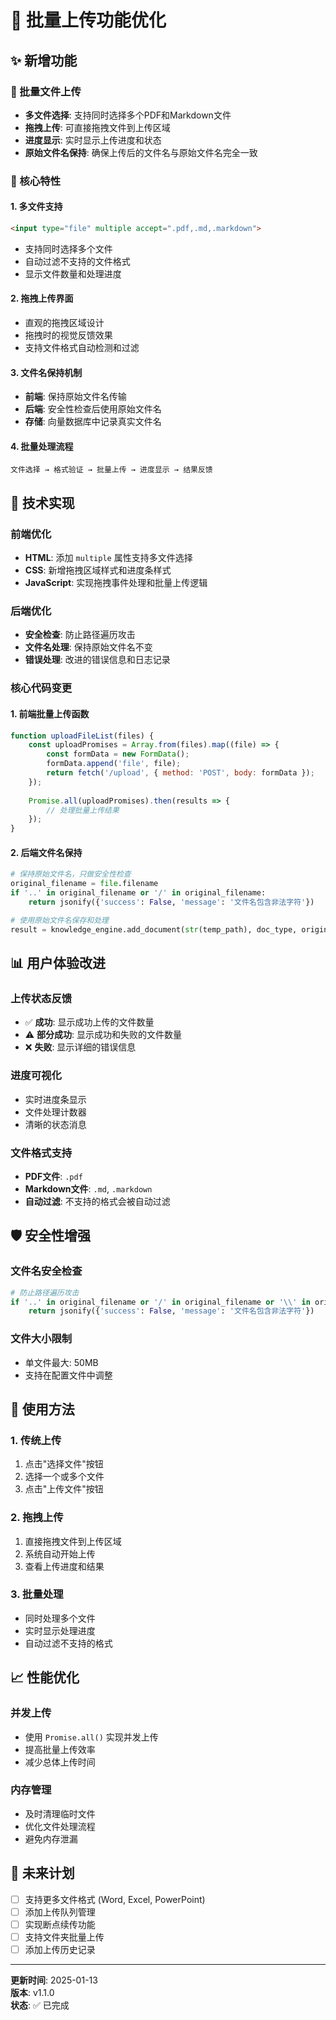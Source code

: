 # 🚀 批量上传功能优化

## ✨ 新增功能

### 📁 批量文件上传
- **多文件选择**: 支持同时选择多个PDF和Markdown文件
- **拖拽上传**: 可直接拖拽文件到上传区域
- **进度显示**: 实时显示上传进度和状态
- **原始文件名保持**: 确保上传后的文件名与原始文件名完全一致

### 🎯 核心特性

#### 1. 多文件支持
```html
<input type="file" multiple accept=".pdf,.md,.markdown">
```
- 支持同时选择多个文件
- 自动过滤不支持的文件格式
- 显示文件数量和处理进度

#### 2. 拖拽上传界面
- 直观的拖拽区域设计
- 拖拽时的视觉反馈效果
- 支持文件格式自动检测和过滤

#### 3. 文件名保持机制
- **前端**: 保持原始文件名传输
- **后端**: 安全性检查后使用原始文件名
- **存储**: 向量数据库中记录真实文件名

#### 4. 批量处理流程
```
文件选择 → 格式验证 → 批量上传 → 进度显示 → 结果反馈
```

## 🔧 技术实现

### 前端优化
- **HTML**: 添加 `multiple` 属性支持多文件选择
- **CSS**: 新增拖拽区域样式和进度条样式
- **JavaScript**: 实现拖拽事件处理和批量上传逻辑

### 后端优化
- **安全检查**: 防止路径遍历攻击
- **文件名处理**: 保持原始文件名不变
- **错误处理**: 改进的错误信息和日志记录

### 核心代码变更

#### 1. 前端批量上传函数
```javascript
function uploadFileList(files) {
    const uploadPromises = Array.from(files).map((file) => {
        const formData = new FormData();
        formData.append('file', file);
        return fetch('/upload', { method: 'POST', body: formData });
    });
    
    Promise.all(uploadPromises).then(results => {
        // 处理批量上传结果
    });
}
```

#### 2. 后端文件名保持
```python
# 保持原始文件名，只做安全性检查
original_filename = file.filename
if '..' in original_filename or '/' in original_filename:
    return jsonify({'success': False, 'message': '文件名包含非法字符'})

# 使用原始文件名保存和处理
result = knowledge_engine.add_document(str(temp_path), doc_type, original_filename)
```

## 📊 用户体验改进

### 上传状态反馈
- ✅ **成功**: 显示成功上传的文件数量
- ⚠️ **部分成功**: 显示成功和失败的文件数量
- ❌ **失败**: 显示详细的错误信息

### 进度可视化
- 实时进度条显示
- 文件处理计数器
- 清晰的状态消息

### 文件格式支持
- **PDF文件**: `.pdf`
- **Markdown文件**: `.md`, `.markdown`
- **自动过滤**: 不支持的格式会被自动过滤

## 🛡️ 安全性增强

### 文件名安全检查
```python
# 防止路径遍历攻击
if '..' in original_filename or '/' in original_filename or '\\' in original_filename:
    return jsonify({'success': False, 'message': '文件名包含非法字符'})
```

### 文件大小限制
- 单文件最大: 50MB
- 支持在配置文件中调整

## 🎯 使用方法

### 1. 传统上传
1. 点击"选择文件"按钮
2. 选择一个或多个文件
3. 点击"上传文件"按钮

### 2. 拖拽上传
1. 直接拖拽文件到上传区域
2. 系统自动开始上传
3. 查看上传进度和结果

### 3. 批量处理
- 同时处理多个文件
- 实时显示处理进度
- 自动过滤不支持的格式

## 📈 性能优化

### 并发上传
- 使用 `Promise.all()` 实现并发上传
- 提高批量上传效率
- 减少总体上传时间

### 内存管理
- 及时清理临时文件
- 优化文件处理流程
- 避免内存泄漏

## 🔮 未来计划

- [ ] 支持更多文件格式 (Word, Excel, PowerPoint)
- [ ] 添加上传队列管理
- [ ] 实现断点续传功能
- [ ] 支持文件夹批量上传
- [ ] 添加上传历史记录

---

**更新时间**: 2025-01-13  
**版本**: v1.1.0  
**状态**: ✅ 已完成